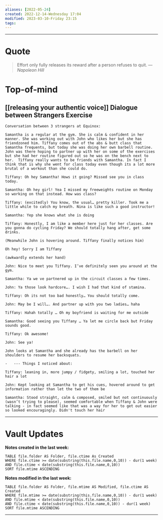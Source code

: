 ```yaml
---
aliases: [2022-05-24]
created: 2022-12-14-Wednesday 17:04
modified: 2023-03-10-Friday 23:15
tags: 
---
```



---

# Quote
> Effort only fully releases its reward after a person refuses to quit.
> — <cite>Napoleon Hill</cite>

# Top-of-mind

## [[releasing your authentic voice]] Dialogue between Strangers Exercise
    Conversation between 3 strangers at Equinox:
    
    Samantha is a regular at the gym. She is calm & confident in her manner. She was working out with John who likes her but she has friendzoned him. Tiffany comes out of the abs & butt class that Samantha frequents, but today she was doing her own barbell routine. John was there hoping to partner up with her on some of the exercises but she had her routine figured out so he was on the bench next to her.  Tiffany really wants to be friends with Samantha. In fact I think that is why she went for class today even though its a lot more brutal of a workout than she could do.
    
    Tiffany: Oh hey Samantha! Hows it going? Missed see you in class today.
    
    Samantha: Oh hey girl! Yea I missed my freeweights routine on Monday so working on that instead. How was class?
    
    Tiffany: (excitedly) You know, the usual… pretty killer. Took me a little while to catch my breath. Nina is like such a good instructor!
    
    Samantha: Yep she knows what she is doing
    
    Tiffany: Honestly, I am like a member here just for her classes. Are you gonna do cycling Friday? We should totally hang after, get some drinks.
    
    (Meanwhile John is hovering around. Tiffany finally notices him)
    
    Oh hey! Sorry I am Tiffany
    
    (awkwardly extends her hand)
    
    John: Nice to meet you Tiffany. I’ve definitely seen you around at the gym.
    
    Samantha: Ya we ve partnered up in the circuit classes a few times.
    
    John: Ya those look hardcore…. I wish I had that kind of stamina.
    
    Tiffany: Oh its not too bad honestly… You should totally come.
    
    John: May be I will…. And partner up with you two ladies… haha
    
    Tiffany: Hahah totally … Oh my boyfriend is waiting for me outside
    
    Samantha: Good seeing you Tiffany … Ya let me circle back but Friday sounds good.
    
    Tiffany: Ok awesome!
    
    John: See ya!
    
    John looks at Samantha and she already has the barbell on her shoulders to resume her backsquats.
    
    -   --- Things I noticed about:
    
    Tiffany: leaning in, more jumpy / fidgety, smiling a lot, touched her hair a lot
    
    John: Kept looking at Samantha to get his cues, hovered around to get information rather than let the two of them be
    
    Samantha: Stood straight, calm & composed, smiled but not continuously (wasn’t trying to please), seemed comfortable when Tiffany & John were talking - in fact seemed like that was a way for her to get out easier so looked encouragingly. Didn't touch her hair

---

# Vault Updates

**Notes created in the last week:**

``` dataview
TABLE file.folder AS Folder, file.ctime As Created
WHERE file.ctime >= date(substring(this.file.name,0,10)) - dur(1 week) AND file.ctime < date(substring(this.file.name,0,10))
SORT file.mtime ASCENDING
```

**Notes modified in the last week:**

``` dataview
TABLE file.folder AS Folder, file.mtime AS Modified, file.ctime AS Created
WHERE file.mtime >= date(substring(this.file.name,0,10)) - dur(1 week)
AND file.mtime < date(substring(this.file.name,0,10))
AND file.ctime < date(substring(this.file.name,0,10)) - dur(1 week)
SORT file.mtime ASCENDING
```
---
